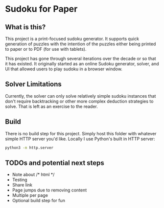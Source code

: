 # Sudoku for Paper

## What is this?

This project is a print-focused sudoku generator. It supports quick generation of puzzles with the intention of the puzzles either being printed to paper or to PDF (for use with tablets).

This project has gone through several iterations over the decade or so that it has existed. It originally started as an online Sudoku generator, solver, and UI that allowed users to play sudoku in a browser window.

## Solver Limitations

Currently, the solver can only solve relatively simple sudoku instances that don't require backtracking or other more complex deduction strategies to solve. That is left as an exercise to the reader.

## Build

There is no build step for this project. Simply host this folder with whatever simple HTTP server you'd like. Locally I use Python's built in HTTP server:

```bash
python3 -m http.server
```

## TODOs and potential next steps

- Note about /* html */
- Testing
- Share link
- Page jumps due to removing content
- Multiple per page
- Optional build step for fun